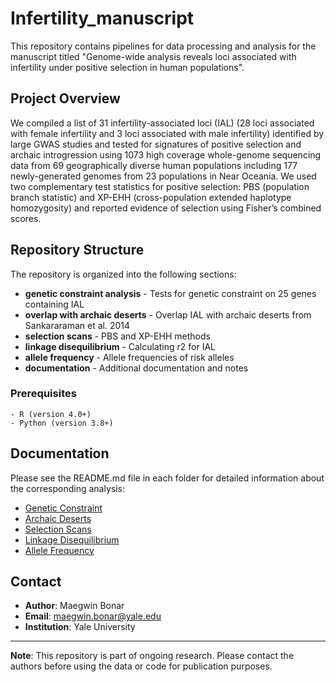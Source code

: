 # Infertility_manuscript

This repository contains pipelines for data processing and analysis for the manuscript titled "Genome-wide analysis reveals loci associated with infertility under positive selection in human populations".

## Project Overview

We compiled a list of 31 infertility-associated loci (IAL) (28 loci associated with female infertility and 3 loci associated with male infertility) identified by large GWAS studies and tested for signatures of positive selection and archaic introgression using 1073 high coverage whole-genome sequencing data from 69 geographically diverse human populations including 177 newly-generated genomes from 23 populations in Near Oceania. We used two complementary test statistics for positive selection: PBS (population branch statistic) and XP-EHH (cross-population extended haplotype homozygosity) and reported evidence of selection using Fisher’s combined scores.

## Repository Structure

The repository is organized into the following sections:

- **genetic constraint analysis** - Tests for genetic constraint on 25 genes containing IAL
- **overlap with archaic deserts** - Overlap IAL with archaic deserts from Sankararaman et al. 2014
- **selection scans** - PBS and XP-EHH methods
- **linkage disequilibrium** - Calculating r2 for IAL
- **allele frequency** - Allele frequencies of risk alleles
- **documentation** - Additional documentation and notes

### Prerequisites
```
- R (version 4.0+)
- Python (version 3.8+)
```

## Documentation

Please see the README.md file in each folder for detailed information about the corresponding analysis:

- [Genetic Constraint](./src/genetic_constraint/README.md)
- [Archaic Deserts](./src/ai_deserts/README.md)
- [Selection Scans](./src/selection_scans/README.md)
- [Linkage Disequilibrium](./linkage_disequilibrium/README.md)
- [Allele Frequency](./allele_frequency/README.md)

## Contact

- **Author**: Maegwin Bonar
- **Email**: maegwin.bonar@yale.edu
- **Institution**: Yale University

---

**Note**: This repository is part of ongoing research. Please contact the authors before using the data or code for publication purposes.
